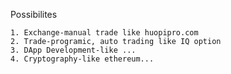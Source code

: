Possibilites

    1. Exchange-manual trade like huopipro.com
    2. Trade-programic, auto trading like IQ option
    3. DApp Development-like ...
    4. Cryptography-like ethereum...

